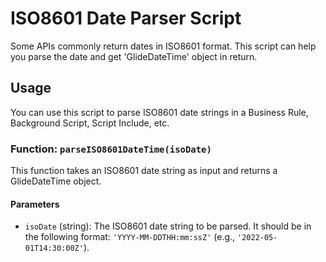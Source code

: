 # ISO8601 Date Parser Script

Some APIs commonly return dates in ISO8601 format. This script can help you parse the date and get 'GlideDateTime' object in return.

## Usage

You can use this script to parse ISO8601 date strings in a Business Rule, Background Script, Script Include, etc.

### Function: `parseISO8601DateTime(isoDate)`

This function takes an ISO8601 date string as input and returns a GlideDateTime object.

#### Parameters

- `isoDate` (string): The ISO8601 date string to be parsed. It should be
in the following format: `'YYYY-MM-DDTHH:mm:ssZ'` (e.g., `'2022-05-01T14:30:00Z'`).
